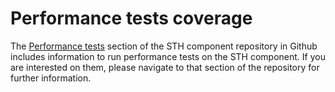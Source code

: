 # Performance tests coverage

The [Performance tests](https://github.com/telefonicaid/fiware-sth-comet/tree/master/test/performance) section of the
STH component repository in Github includes information to run performance tests on the STH component. If you are
interested on them, please navigate to that section of the repository for further information.
